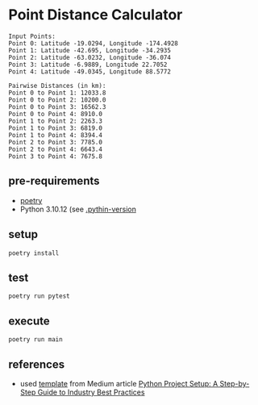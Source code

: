 # Point Distance Calculator

```
Input Points:
Point 0: Latitude -19.0294, Longitude -174.4928
Point 1: Latitude -42.695, Longitude -34.2935
Point 2: Latitude -63.0232, Longitude -36.074
Point 3: Latitude -6.9889, Longitude 22.7052
Point 4: Latitude -49.0345, Longitude 88.5772

Pairwise Distances (in km):
Point 0 to Point 1: 12033.8
Point 0 to Point 2: 10200.0
Point 0 to Point 3: 16562.3
Point 0 to Point 4: 8910.0
Point 1 to Point 2: 2263.3
Point 1 to Point 3: 6819.0
Point 1 to Point 4: 8394.4
Point 2 to Point 3: 7785.0
Point 2 to Point 4: 6643.4
Point 3 to Point 4: 7675.8

```

## pre-requirements

- [poetry](https://python-poetry.org/)
- Python 3.10.12 (see [.pythin-version](./.python-version)

## setup

```shell
poetry install
```

## test

```shell
poetry run pytest
```

## execute

```shell
poetry run main
```

## references

- used [template](https://github.com/armand-sauzay/python-template) from Medium
  article [Python Project Setup: A Step-by-Step Guide to Industry Best Practices](https://armand-sauzay.medium.com/python-project-setup-a-step-by-step-guide-to-industry-best-practices-dbce717b2d12)
